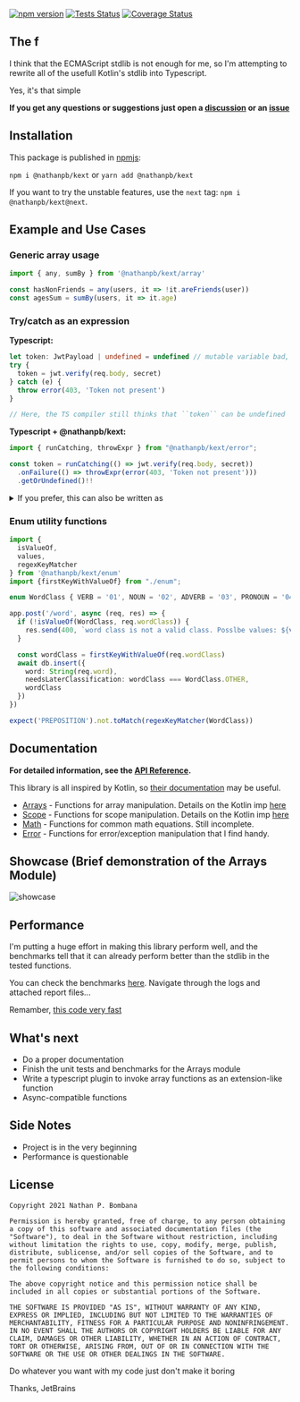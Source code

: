 [![npm version](https://img.shields.io/npm/v/@nathanpb/kext.svg)](https://www.npmjs.com/package/@nathanpb/kext)
[![Tests Status](https://github.com/NathanPB/kext/workflows/Test/badge.svg)](https://github.com/NathanPB/kext/actions/workflows/tests.yml)
[![Coverage Status](https://img.shields.io/coveralls/NathanPB/kext.svg)](https://coveralls.io/github/NathanPB/kext?branch=main)


## The f

I think that the ECMAScript stdlib is not enough for me, so I'm attempting to rewrite all of the usefull Kotlin's stdlib into Typescript.

Yes, it's that simple

**If you get any questions or suggestions just open a [discussion](https://github.com/NathanPB/kext/discussions) or an [issue](https://github.com/NathanPB/kext/issues)**

## Installation

This package is published in [npmjs](https://www.npmjs.com/package/@nathanpb/kext):

``npm i @nathanpb/kext`` or ``yarn add @nathanpb/kext``

If you want to try the unstable features, use the ``next`` tag: ``npm i @nathanpb/kext@next``.

## Example and Use Cases

### Generic array usage

```ts
import { any, sumBy } from '@nathanpb/kext/array'

const hasNonFriends = any(users, it => !it.areFriends(user))
const agesSum = sumBy(users, it => it.age)
```

### Try/catch as an expression

**Typescript:**

```ts
let token: JwtPayload | undefined = undefined // mutable variable bad, also can't have it's type inferred
try {
  token = jwt.verify(req.body, secret)
} catch (e) {
  throw error(403, 'Token not present')
}

// Here, the TS compiler still thinks that ``token`` can be undefined
```

**Typescript + @nathanpb/kext:**

```ts
import { runCatching, throwExpr } from "@nathanpb/kext/error";

const token = runCatching(() => jwt.verify(req.body, secret))
  .onFailure(() => throwExpr(error(403, 'Token not present')))
  .getOrUndefined()!!
```

<details>
  <summary>If you prefer, this can also be written as</summary>

  ```ts
  const token = runCatching(() => jwt.verify(req.body, secret))
    .recover(() => throwExpr(error(403, 'Token not present')))
    .getOrThrow()
  ```

  ```ts
  const token = runCatching(() => jwt.verify(req.body, secret))
    .recover(() => { throw error(403, 'Token not present') })
    .getOrThrow()
  ```
</details>

### Enum utility functions

```ts
import {
  isValueOf,
  values,
  regexKeyMatcher
} from '@nathanpb/kext/enum'
import {firstKeyWithValueOf} from "./enum";

enum WordClass { VERB = '01', NOUN = '02', ADVERB = '03', PRONOUN = '04', OTHER = 'XX' }

app.post('/word', async (req, res) => {
  if (!isValueOf(WordClass, req.wordClass)) {
    res.send(400, `word class is not a valid class. Posslbe values: ${values(WordClass)}`)
  }

  const wordClass = firstKeyWithValueOf(req.wordClass)
  await db.insert({
    word: String(req.word),
    needsLaterClassification: wordClass === WordClass.OTHER,
    wordClass
  })
})

expect('PREPOSITION').not.toMatch(regexKeyMatcher(WordClass))
```

## Documentation

**For detailed information, see the [API Reference](https://kext.nathanpb.dev).**

This library is all inspired by Kotlin, so [their documentation](https://kotlinlang.org/docs/home.html) may be useful.

- [Arrays](https://kext.nathanpb.dev/modules/array.html) - Functions for array manipulation. Details on the Kotlin imp [here](https://kotlinlang.org/api/latest/jvm/stdlib/kotlin.collections/-list/)
- [Scope](https://kext.nathanpb.dev/modules/scope.html) - Functions for scope manipulation. Details on the Kotlin imp [here](https://kotlinlang.org/docs/scope-functions.html)
- [Math](https://kext.nathanpb.dev/modules/math.html) - Functions for common math equations. Still incomplete.
- [Error](https://kext.nathanpb.dev/modules/error.html) - Functions for error/exception manipulation that I find handy.

## Showcase (Brief demonstration of the Arrays Module)
![showcase](https://user-images.githubusercontent.com/18128642/125735762-57d008b4-73c2-4d85-b6b8-87f3a37d5e08.gif)

## Performance

I'm putting a huge effort in making this library perform well, and the benchmarks tell that it can already perform better than the stdlib in the tested functions.

You can check the benchmarks [here](https://github.com/NathanPB/kext/actions/workflows/benchmark.yml). Navigate through the logs and attached report files...

Remamber, [this code very fast](https://github.com/torvalds/linux/pull/437)

## What's next

- Do a proper documentation
- Finish the unit tests and benchmarks for the Arrays module
- Write a typescript plugin to invoke array functions as an extension-like function
- Async-compatible functions

## Side Notes

- Project is in the very beginning
- Performance is questionable


## License

```
Copyright 2021 Nathan P. Bombana

Permission is hereby granted, free of charge, to any person obtaining a copy of this software and associated documentation files (the "Software"), to deal in the Software without restriction, including without limitation the rights to use, copy, modify, merge, publish, distribute, sublicense, and/or sell copies of the Software, and to permit persons to whom the Software is furnished to do so, subject to the following conditions:

The above copyright notice and this permission notice shall be included in all copies or substantial portions of the Software.

THE SOFTWARE IS PROVIDED "AS IS", WITHOUT WARRANTY OF ANY KIND, EXPRESS OR IMPLIED, INCLUDING BUT NOT LIMITED TO THE WARRANTIES OF MERCHANTABILITY, FITNESS FOR A PARTICULAR PURPOSE AND NONINFRINGEMENT. IN NO EVENT SHALL THE AUTHORS OR COPYRIGHT HOLDERS BE LIABLE FOR ANY CLAIM, DAMAGES OR OTHER LIABILITY, WHETHER IN AN ACTION OF CONTRACT, TORT OR OTHERWISE, ARISING FROM, OUT OF OR IN CONNECTION WITH THE SOFTWARE OR THE USE OR OTHER DEALINGS IN THE SOFTWARE.
```

Do whatever you want with my code just don't make it boring







Thanks, JetBrains
